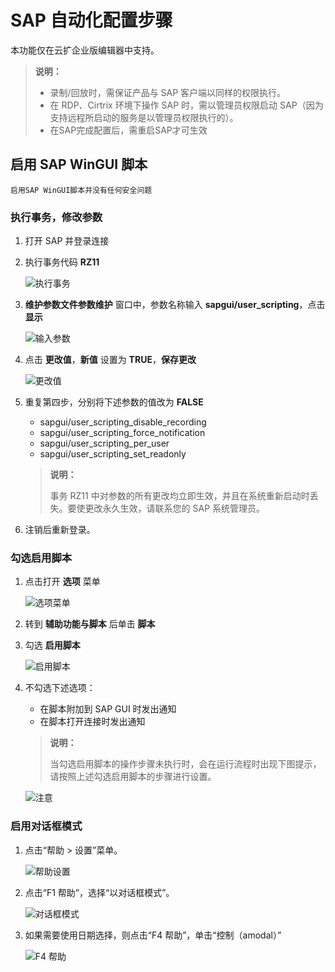 # SAP 自动化配置步骤

本功能仅在云扩企业版编辑器中支持。

> **说明：**
>
>- 录制/回放时，需保证产品与 SAP 客户端以同样的权限执行。
>- 在 RDP、Cirtrix 环境下操作 SAP 时，需以管理员权限启动 SAP（因为支持远程所启动的服务是以管理员权限执行的）。
>- 在SAP完成配置后，需重启SAP才可生效

## 启用 SAP WinGUI 脚本

`启用SAP WinGUI脚本并没有任何安全问题`

### 执行事务，修改参数

1. 打开 SAP 并登录连接
2. 执行事务代码 **RZ11**

    ![执行事务](https://docimages.blob.core.chinacloudapi.cn/images/Activities/rz11.png)

3. **维护参数文件参数维护** 窗口中，参数名称输入 **sapgui/user_scripting**，点击 **显示**

    ![输入参数](https://docimages.blob.core.chinacloudapi.cn/images/Activities/sapgui.png)

4. 点击 **更改值**，**新值** 设置为 **TRUE**，**保存更改**

    ![更改值](https://docimages.blob.core.chinacloudapi.cn/images/Activities/change.png)

5. 重复第四步，分别将下述参数的值改为 **FALSE**
    - sapgui/user\_scripting\_disable\_recording
    - sapgui/user\_scripting\_force\_notification
    - sapgui/user\_scripting\_per\_user
    - sapgui/user\_scripting\_set\_readonly

    > **说明：**
    >
    > 事务 RZ11 中对参数的所有更改均立即生效，并且在系统重新启动时丢失。要使更改永久生效，请联系您的 SAP 系统管理员。

6. 注销后重新登录。

### 勾选启用脚本

1. 点击打开 **选项** 菜单

   ![选项菜单](https://docimages.blob.core.chinacloudapi.cn/images/Activities/itemmenu20210609.png)

2. 转到 **辅助功能与脚本** 后单击 **脚本**
3. 勾选 **启用脚本**

    ![启用脚本](https://docimages.blob.core.chinacloudapi.cn/images/Activities/script20210609.png)

4. 不勾选下述选项：
    - 在脚本附加到 SAP GUI 时发出通知
    - 在脚本打开连接时发出通知

    > **说明：**
    >
    > 当勾选启用脚本的操作步骤未执行时，会在运行流程时出现下图提示，请按照上述勾选启用脚本的步骤进行设置。

    ![注意](https://docimages.blob.core.chinacloudapi.cn/images/Amanda/SAPWarning.png)

### 启用对话框模式

1. 点击“帮助 > 设置”菜单。

    ![帮助设置](https://docimages.blob.core.chinacloudapi.cn/images/Activities/helpsetting20220402.png)

2. 点击“F1 帮助”，选择“以对话框模式”。

    ![对话框模式](https://docimages.blob.core.chinacloudapi.cn/images/Activities/F1dialog.png)

3. 如果需要使用日期选择，则点击“F4 帮助”，单击“控制（amodal）”

   ![F4 帮助](https://docimages.blob.core.chinacloudapi.cn/images/Activities/F4help.png)

